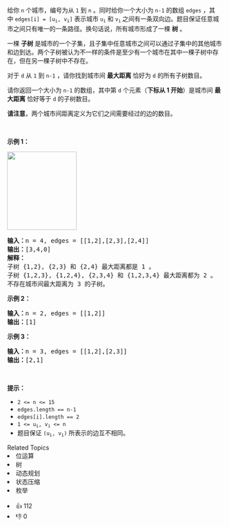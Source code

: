 <p>给你&nbsp;<code>n</code>&nbsp;个城市，编号为从&nbsp;<code>1</code> 到&nbsp;<code>n</code>&nbsp;。同时给你一个大小为&nbsp;<code>n-1</code>&nbsp;的数组&nbsp;<code>edges</code>&nbsp;，其中&nbsp;<code>edges[i] = [u<sub>i</sub>, v<sub>i</sub>]</code>&nbsp;表示城市&nbsp;<code>u<sub>i</sub></code>&nbsp;和&nbsp;<code>v<sub>i</sub></code><sub>&nbsp;</sub>之间有一条双向边。题目保证任意城市之间只有唯一的一条路径。换句话说，所有城市形成了一棵&nbsp;<strong>树</strong>&nbsp;。</p>

<p>一棵&nbsp;<strong>子树</strong>&nbsp;是城市的一个子集，且子集中任意城市之间可以通过子集中的其他城市和边到达。两个子树被认为不一样的条件是至少有一个城市在其中一棵子树中存在，但在另一棵子树中不存在。</p>

<p>对于&nbsp;<code>d</code>&nbsp;从&nbsp;<code>1</code> 到&nbsp;<code>n-1</code>&nbsp;，请你找到城市间&nbsp;<strong>最大距离</strong>&nbsp;恰好为 <code>d</code>&nbsp;的所有子树数目。</p>

<p>请你返回一个大小为&nbsp;<code>n-1</code>&nbsp;的数组，其中第<em>&nbsp;</em><code>d</code><em>&nbsp;</em>个元素（<strong>下标从 1 开始</strong>）是城市间 <strong>最大距离</strong> 恰好等于&nbsp;<code>d</code>&nbsp;的子树数目。</p>

<p><strong>请注意</strong>，两个城市间距离定义为它们之间需要经过的边的数目。</p>

<p>&nbsp;</p>

<p><strong>示例 1：</strong></p>

<p><strong><img alt="" src="https://assets.leetcode-cn.com/aliyun-lc-upload/uploads/2020/10/11/p1.png" style="width: 161px; height: 181px;" /></strong></p>

<pre>
<b>输入：</b>n = 4, edges = [[1,2],[2,3],[2,4]]
<b>输出：</b>[3,4,0]
<strong>解释：
</strong>子树 {1,2}, {2,3} 和 {2,4} 最大距离都是 1 。
子树 {1,2,3}, {1,2,4}, {2,3,4} 和 {1,2,3,4} 最大距离都为 2 。
不存在城市间最大距离为 3 的子树。
</pre>

<p><strong>示例 2：</strong></p>

<pre>
<b>输入：</b>n = 2, edges = [[1,2]]
<b>输出：</b>[1]
</pre>

<p><strong>示例 3：</strong></p>

<pre>
<b>输入：</b>n = 3, edges = [[1,2],[2,3]]
<b>输出：</b>[2,1]
</pre>

<p>&nbsp;</p>

<p><strong>提示：</strong></p>

<ul> 
 <li><code>2 &lt;= n &lt;= 15</code></li> 
 <li><code>edges.length == n-1</code></li> 
 <li><code>edges[i].length == 2</code></li> 
 <li><code>1 &lt;= u<sub>i</sub>, v<sub>i</sub> &lt;= n</code></li> 
 <li>题目保证&nbsp;<code>(u<sub>i</sub>, v<sub>i</sub>)</code>&nbsp;所表示的边互不相同。</li> 
</ul>

<div><div>Related Topics</div><div><li>位运算</li><li>树</li><li>动态规划</li><li>状态压缩</li><li>枚举</li></div></div><br><div><li>👍 112</li><li>👎 0</li></div>